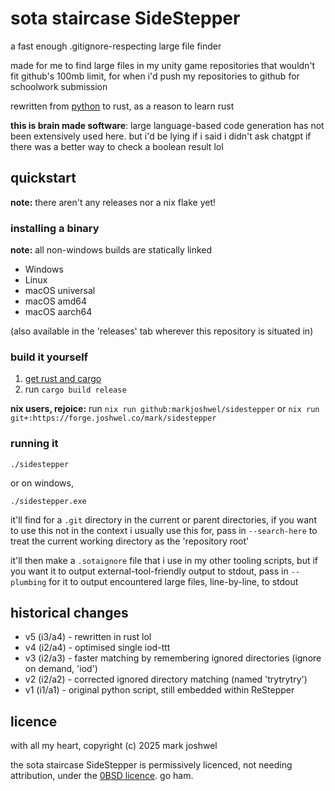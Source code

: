 # sota staircase SideStepper

a fast enough .gitignore-respecting large file finder

made for me to find large files in my unity game repositories that wouldn't
fit github's 100mb limit, for when i'd push my repositories to github for
schoolwork submission

rewritten from [python](https://forge.joshwel.co/mark/sota/src/branch/main/sidestepper.py)
to rust, as a reason to learn rust

**this is brain made software**: large language-based code generation has not
been extensively used here. but i'd be lying if i said i didn't ask chatgpt if
there was a better way to check a boolean result lol

## quickstart

**note:** there aren't any releases nor a nix flake yet!

### installing a binary

**note:** all non-windows builds are statically linked

- Windows
- Linux
- macOS universal
- macOS amd64
- macOS aarch64

(also available in the 'releases' tab wherever this repository is situated in)

### build it yourself

1. [get rust and cargo](https://doc.rust-lang.org/cargo/getting-started/installation.html#install-rust-and-cargo)
2. run `cargo build release`

**nix users, rejoice:** run `nix run github:markjoshwel/sidestepper` or `nix run git+:https://forge.joshwel.co/mark/sidestepper`

### running it

```text
./sidestepper
```

or on windows,

```text
./sidestepper.exe
```

it'll find for a `.git` directory in the current or parent directories, if you
want to use this not in the context i usually use this for, pass in
`--search-here` to treat the current working directory as the 'repository root'

it'll then make a `.sotaignore` file that i use in my other tooling scripts,
but if you want it to output external-tool-friendly output to stdout, pass in
`--plumbing` for it to output encountered large files, line-by-line, to stdout

## historical changes

- v5 (i3/a4) - rewritten in rust lol
- v4 (i2/a4) - optimised single iod-ttt
- v3 (i2/a3) - faster matching by remembering ignored directories (ignore on demand, 'iod')
- v2 (i2/a2) - corrected ignored directory matching (named 'trytrytry')
- v1 (i1/a1) - original python script, still embedded within ReStepper

## licence

with all my heart, copyright (c) 2025 mark joshwel

the sota staircase SideStepper is permissively licenced, not needing
attribution, under the [0BSD licence](LICENCE). go ham.
